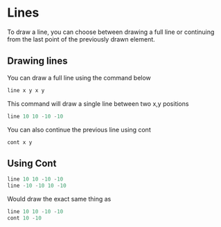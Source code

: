 # Lines

To draw a line, you can choose between drawing a full line or continuing from the last point of the previously drawn element.

## Drawing lines

You can draw a full line using the command below

```javascript
line x y x y
```

This command will draw a single line between two x,y positions

```javascript
line 10 10 -10 -10
```

You can also continue the previous line using cont

```
cont x y
```

## Using Cont

```javascript
line 10 10 -10 -10
line -10 -10 10 -10
```

Would draw the exact same thing as

```javascript
line 10 10 -10 -10
cont 10 -10
```
